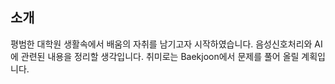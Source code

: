 
## 소개

평범한 대학원 생활속에서 배움의 자취를 남기고자 시작하였습니다.
음성신호처리와 AI에 관련된 내용을 정리할 생각입니다.
취미로는 Baekjoon에서 문제를 풀어 올릴 계획입니다. 
